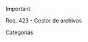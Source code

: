 >[!important]
>Req. 423 - Gestor de archivos
>
>Categorias

<!-- ✅ Este emoji está comentado y no se mostrará --> 